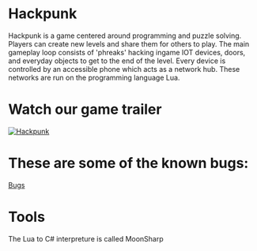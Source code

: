 # Hackpunk
Hackpunk is a game centered around programming and puzzle solving. Players can create new levels and share them for others to play. The main gameplay loop consists of 'phreaks' hacking ingame IOT devices, doors, and everyday objects to get to the end of the level. Every device is controlled by an accessible phone which acts as a network hub. These networks are run on the programming language Lua.

# Watch our game trailer
[![Hackpunk](https://files.catbox.moe/yoqvlp.png)](https://www.youtube.com/watch?v=on_j-yx_9Jw "We put an unreported security vulnerability for Google in a game")

# These are some of the known bugs:
[Bugs](https://github.com/Sanokei/Hackpunk/issues)

# Tools
The Lua to C# interpreture is called MoonSharp
